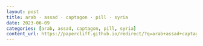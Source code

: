 ```yaml
---
layout: post
title: arab · assad · captagon · pill · syria
date: 2023-06-09
categories: [arab, assad, captagon, pill, syria]
content_url: https://papercliff.github.io/redirect/?q=arab+assad+captagon+pill+syria&tbs=cdr:1,cd_min:6/8/2023,cd_max:6/10/2023
---
```


